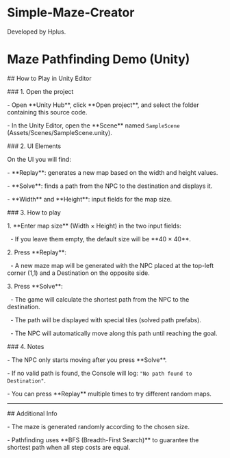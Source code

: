 # Simple-Maze-Creator

Developed by Hplus.

# Maze Pathfinding Demo (Unity)



\## How to Play in Unity Editor



\### 1. Open the project

\- Open \*\*Unity Hub\*\*, click \*\*Open project\*\*, and select the folder containing this source code.

\- In the Unity Editor, open the \*\*Scene\*\* named `SampleScene` (Assets/Scenes/SampleScene.unity).



\### 2. UI Elements

On the UI you will find:



\- \*\*Replay\*\*: generates a new map based on the width and height values.

\- \*\*Solve\*\*: finds a path from the NPC to the destination and displays it.

\- \*\*Width\*\* and \*\*Height\*\*: input fields for the map size.



\### 3. How to play

1\. \*\*Enter map size\*\* (Width × Height) in the two input fields:  

&nbsp;  - If you leave them empty, the default size will be \*\*40 × 40\*\*.

2\. Press \*\*Replay\*\*:  

&nbsp;  - A new maze map will be generated with the NPC placed at the top-left corner (1,1) and a Destination on the opposite side.

3\. Press \*\*Solve\*\*:  

&nbsp;  - The game will calculate the shortest path from the NPC to the destination.  

&nbsp;  - The path will be displayed with special tiles (solved path prefabs).  

&nbsp;  - The NPC will automatically move along this path until reaching the goal.



\### 4. Notes

\- The NPC only starts moving after you press \*\*Solve\*\*.  

\- If no valid path is found, the Console will log: `"No path found to Destination"`.  

\- You can press \*\*Replay\*\* multiple times to try different random maps.



---



\## Additional Info

\- The maze is generated randomly according to the chosen size.  

\- Pathfinding uses \*\*BFS (Breadth-First Search)\*\* to guarantee the shortest path when all step costs are equal.



